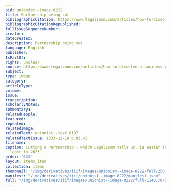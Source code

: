 ```yaml
---
pid: unionist--image-0222
title: Partnership being cut
bibliographicCitation: https://www.legalzoom.com/articles/how-to-dissolve-a-business-partnership
bibliographicCitationRepublished: 
fullIssueSequenceNumber: 
creator: 
dateCreated: 
description: Partnership being cut
language: English
publisher: 
IsPartOf: 
rights: unclear
source: https://www.legalzoom.com/articles/how-to-dissolve-a-business-partnership
subject: 
type: image
category: 
articleType: 
volume: 
issue: 
transcription: 
scholarlyNotes: 
commentary: 
relatedPeople: 
featured: 
repeated: 
relatedImage: 
relatedText: unionist--text-0197
relatedTextIssue: 1833-12-19 p.03.43
filename: 
caption: Cutting a Partnership - which LegalZoom tells us, is easier than you'd think...at
  least in 2023.
order: '633'
layout: items_item
collection: items
thumbnail: "/img/derivatives/iiif/images/unionist--image-0222/full/250,/0/default.jpg"
manifest: "/img/derivatives/iiif/unionist--image-0222/manifest.json"
full: "/img/derivatives/iiif/images/unionist--image-0222/full/1140,/0/default.jpg"
---
```

